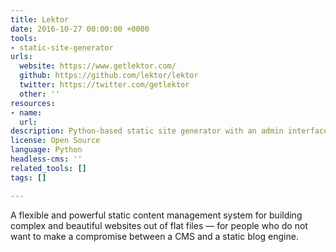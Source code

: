 ```yaml
---
title: Lektor
date: 2016-10-27 00:00:00 +0000
tools:
- static-site-generator
urls:
  website: https://www.getlektor.com/
  github: https://github.com/lektor/lektor
  twitter: https://twitter.com/getlektor
  other: ''
resources:
- name: 
  url: 
description: Python-based static site generator with an admin interface.
license: Open Source
language: Python
headless-cms: ''
related_tools: []
tags: []

---
```

A flexible and powerful static content management system for building complex and beautiful websites out of flat files — for people who do not want to make a compromise between a CMS and a static blog engine.

